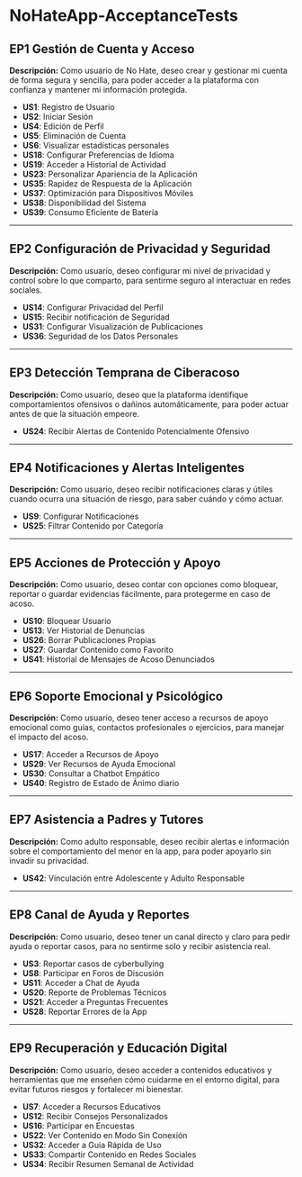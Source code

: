 # NoHateApp-AcceptanceTests

## EP1 Gestión de Cuenta y Acceso

**Descripción:** Como usuario de No Hate, deseo crear y gestionar mi cuenta de forma segura y sencilla, para poder acceder a la plataforma con confianza y mantener mi información protegida.

- **US1**: Registro de Usuario  
- **US2**: Iniciar Sesión  
- **US4**: Edición de Perfil  
- **US5**: Eliminación de Cuenta  
- **US6**: Visualizar estadísticas personales  
- **US18**: Configurar Preferencias de Idioma  
- **US19**: Acceder a Historial de Actividad  
- **US23**: Personalizar Apariencia de la Aplicación  
- **US35**: Rapidez de Respuesta de la Aplicación
- **US37**: Optimización para Dispositivos Móviles  
- **US38**: Disponibilidad del Sistema  
- **US39**: Consumo Eficiente de Batería  

---

## EP2 Configuración de Privacidad y Seguridad

**Descripción:** Como usuario, deseo configurar mi nivel de privacidad y control sobre lo que comparto, para sentirme seguro al interactuar en redes sociales.

- **US14**: Configurar Privacidad del Perfil  
- **US15**: Recibir notificación de Seguridad  
- **US31**: Configurar Visualización de Publicaciones  
- **US36**: Seguridad de los Datos Personales  

---

## EP3 Detección Temprana de Ciberacoso

**Descripción:** Como usuario, deseo que la plataforma identifique comportamientos ofensivos o dañinos automáticamente, para poder actuar antes de que la situación empeore.

- **US24**: Recibir Alertas de Contenido Potencialmente Ofensivo  

---

## EP4 Notificaciones y Alertas Inteligentes

**Descripción:** Como usuario, deseo recibir notificaciones claras y útiles cuando ocurra una situación de riesgo, para saber cuándo y cómo actuar.

- **US9**: Configurar Notificaciones  
- **US25**: Filtrar Contenido por Categoría  

---

## EP5 Acciones de Protección y Apoyo

**Descripción:** Como usuario, deseo contar con opciones como bloquear, reportar o guardar evidencias fácilmente, para protegerme en caso de acoso.

- **US10**: Bloquear Usuario  
- **US13**: Ver Historial de Denuncias  
- **US26**: Borrar Publicaciones Propias  
- **US27**: Guardar Contenido como Favorito  
- **US41**: Historial de Mensajes de Acoso Denunciados  

---

## EP6 Soporte Emocional y Psicológico

**Descripción:** Como usuario, deseo tener acceso a recursos de apoyo emocional como guías, contactos profesionales o ejercicios, para manejar el impacto del acoso.

- **US17**: Acceder a Recursos de Apoyo  
- **US29**: Ver Recursos de Ayuda Emocional  
- **US30**: Consultar a Chatbot Empático  
- **US40**: Registro de Estado de Ánimo diario  

---

## EP7 Asistencia a Padres y Tutores

**Descripción:** Como adulto responsable, deseo recibir alertas e información sobre el comportamiento del menor en la app, para poder apoyarlo sin invadir su privacidad.

- **US42**: Vinculación entre Adolescente y Adulto Responsable  

---

## EP8 Canal de Ayuda y Reportes

**Descripción:** Como usuario, deseo tener un canal directo y claro para pedir ayuda o reportar casos, para no sentirme solo y recibir asistencia real.

- **US3**: Reportar casos de cyberbullying  
- **US8**: Participar en Foros de Discusión  
- **US11**: Acceder a Chat de Ayuda  
- **US20**: Reporte de Problemas Técnicos  
- **US21**: Acceder a Preguntas Frecuentes  
- **US28**: Reportar Errores de la App  

---

## EP9 Recuperación y Educación Digital

**Descripción:** Como usuario, deseo acceder a contenidos educativos y herramientas que me enseñen cómo cuidarme en el entorno digital, para evitar futuros riesgos y fortalecer mi bienestar.

- **US7**: Acceder a Recursos Educativos  
- **US12**: Recibir Consejos Personalizados  
- **US16**: Participar en Encuestas  
- **US22**: Ver Contenido en Modo Sin Conexión  
- **US32**: Acceder a Guía Rápida de Uso  
- **US33**: Compartir Contenido en Redes Sociales  
- **US34**: Recibir Resumen Semanal de Actividad  
